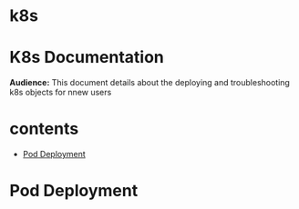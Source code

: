 # k8s
# **K8s Documentation**

**Audience:** This document details about the deploying and troubleshooting k8s objects for nnew users

# contents

- [Pod Deployment](#pod-deployment)






# Pod Deployment
